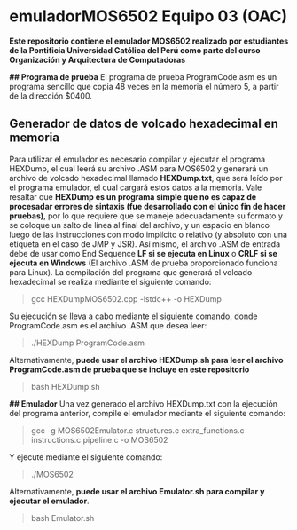 # emuladorMOS6502 Equipo 03 (OAC)

**Este repositorio contiene el emulador MOS6502 realizado por estudiantes de la Pontificia Universidad Católica del Perú como parte del curso Organización y Arquitectura de Computadoras**

**## Programa de prueba**
El programa de prueba ProgramCode.asm es un programa sencillo que copia 48 veces en la memoria el número 5, a partir de la dirección $0400.

## Generador de datos de volcado hexadecimal en memoria
Para utilizar el emulador es necesario compilar y ejecutar el programa HEXDump, el cual leerá su archivo .ASM para MOS6502 y generará un archivo de volcado hexadecimal llamado **HEXDump.txt**, que será leído por el programa emulador, el cual cargará estos datos a la memoria. Vale resaltar que **HEXDump es un programa simple que no es capaz de procesadar errores de sintaxis (fue desarrollado con el único fin de hacer pruebas)**, por lo que requiere que se maneje adecuadamente su formato y se coloque un salto de línea al final del archivo, y un espacio en blanco luego de las instrucciones con modo implícito o relativo (y absoluto con una etiqueta en el caso de JMP y JSR). Así mismo, el archivo .ASM de entrada debe de usar como End Sequence **LF si se ejecuta en Linux** o **CRLF si se ejecuta en Windows** (El archivo .ASM de prueba proporcionado funciona para Linux).
La compilación del programa que generará el volcado hexadecimal se realiza mediante el siguiente comando:

>gcc HEXDumpMOS6502.cpp -lstdc++ -o HEXDump

Su ejecución se lleva a cabo mediante el siguiente comando, donde ProgramCode.asm es el archivo .ASM que desea leer:

>./HEXDump ProgramCode.asm

Alternativamente, **puede usar el archivo HEXDump.sh para leer el archivo ProgramCode.asm de prueba que se incluye en este repositorio**

>bash HEXDump.sh


**## Emulador**
Una vez generado el archivo HEXDump.txt con la ejecución del programa anterior, compile el emulador mediante el siguiente comando:

>gcc -g MOS6502Emulator.c structures.c extra_functions.c instructions.c pipeline.c -o MOS6502

Y ejecute mediante el siguiente comando:

>./MOS6502

Alternativamente, **puede usar el archivo Emulator.sh para compilar y ejecutar el emulador**.

>bash Emulator.sh
